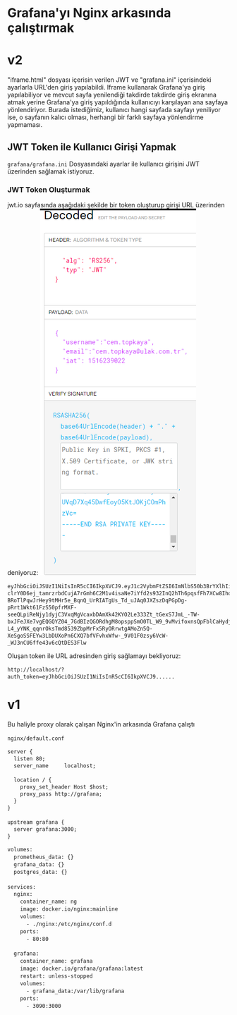 # Grafana'yı Nginx arkasında çalıştırmak

# v2
"iframe.html" dosyası içerisin verilen JWT ve "grafana.ini" içerisindeki ayarlarla URL'den giriş yapılabildi. Iframe kullanarak Grafana'ya giriş yapılabiliyor ve mevcut sayfa yenilendiği takdirde takdirde giriş ekranına atmak yerine Grafana'ya giriş yapıldığında kullanıcıyı karşılayan ana sayfaya yönlendiriyor. Burada istediğimiz, kullanıcı hangi sayfada sayfayı yeniliyor ise, o sayfanın kalıcı olması, herhangi bir farklı sayfaya yönlendirme yapmaması. 

## JWT Token ile Kullanıcı Girişi Yapmak
`grafana/grafana.ini` Dosyasındaki ayarlar ile kullanıcı girişini JWT üzerinden sağlamak istiyoruz.

### JWT Token Oluşturmak
jwt.io sayfasında aşağıdaki şekilde bir token oluşturup girişi URL üzerinden deniyoruz:
![alt text](.vscode/images/jwt-io-token.png)

```
eyJhbGciOiJSUzI1NiIsInR5cCI6IkpXVCJ9.eyJ1c2VybmFtZSI6ImNlbS50b3BrYXlhIiwiZW1haWwiOiJjZW0udG9wa2F5YUB1bGFrLmNvbS50ciIsImlhdCI6MTUxNjIzOTAyMn0.K5kppSQuVrgice7ACi1E_KzflG6P1Ihz7G1wIpwl7kwXdqtvWlLQHWZ6rcif2XlspzhKVkoZBJ_G5AA3GGka33wdstm9l4G9ffnk766IUYMJKxUmLiU27LEW_EVJ9ttg4IDXxiypoizRfUxaE1dZnsr8uvhHGCLFwVhYFqnqX-clrY0D6ej_tamrzrbdCujA7rGmh6C2M1v4isaNe7iYfd2s932InQ2hTh6pqsfFh7XCw8Ihqt4KVPGTEOHpQj5tWVKk5URpcCCV8jtOm8OXeQy1u4lAbBUA2gHxOqVfbtELBF1JKy7BVwbq7nxFV88zP9Jrr0zmc3QPu3uAWw-BRoTlPqwJrHey9tMHr5e_BqnQ_UrRIATgUs_Td_uJAq0JXZszDqPGpDg-pRrt1Wkt61FzS50pfrMXF-seeQLpiReNjy1dyjC3VxqMgVcaxbDAmXk42KYO2Le333Zt_tGexS7JmL_-TW-bxJFeJXe7vgEQGQYZ04_7GdBIzQGORdhgM8opsppSmO0TL_W9_9vMvifoxnsQpFblCaHydj4tTetWvzkL-L4_yYNK_qqnrOksTmd8539ZbpMrFx5RyORrwtgAMoZn5Q-XeSgoSSFEYw3LbDUXoPn6CXQ7bfVFvhxWfw-_9V01F0zsy6VcW-_WJ3nCU6ffe43v6cQtDES3Flw
```

Oluşan token ile URL adresinden giriş sağlamayı bekliyoruz:
```
http://localhost/?auth_token=eyJhbGciOiJSUzI1NiIsInR5cCI6IkpXVCJ9......
```

# v1

Bu haliyle proxy olarak çalışan Nginx'in arkasında Grafana çalıştı

`nginx/default.conf`
```
server {
  listen 80;
  server_name     localhost;

  location / {
    proxy_set_header Host $host;
    proxy_pass http://grafana;
  }
}

upstream grafana {
  server grafana:3000;
}
```

```dockerfile
volumes:
  prometheus_data: {}
  grafana_data: {}
  postgres_data: {}

services:
  nginx:
    container_name: ng
    image: docker.io/nginx:mainline
    volumes:
      - ./nginx:/etc/nginx/conf.d
    ports:
      - 80:80

  grafana:
    container_name: grafana
    image: docker.io/grafana/grafana:latest
    restart: unless-stopped
    volumes:
      - grafana_data:/var/lib/grafana
    ports:
      - 3090:3000
```